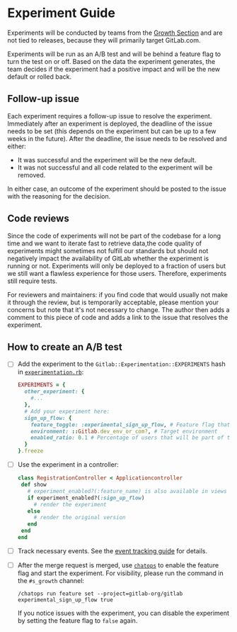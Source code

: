 # Experiment Guide

Experiments will be conducted by teams from the [Growth Section](https://about.gitlab.com/handbook/engineering/development/growth/) and are not tied to releases, because they will primarily target GitLab.com.

Experiments will be run as an A/B test and will be behind a feature flag to turn the test on or off. Based on the data the experiment generates, the team decides if the experiment had a positive impact and will be the new default or rolled back.

## Follow-up issue

Each experiment requires a follow-up issue to resolve the experiment. Immediately after an experiment is deployed, the deadline of the issue needs to be set (this depends on the experiment but can be up to a few weeks in the future).
After the deadline, the issue needs to be resolved and either:

- It was successful and the experiment will be the new default.
- It was not successful and all code related to the experiment will be removed.

In either case, an outcome of the experiment should be posted to the issue with the reasoning for the decision.

## Code reviews

Since the code of experiments will not be part of the codebase for a long time and we want to iterate fast to retrieve data,the code quality of experiments might sometimes not fulfill our standards but should not negatively impact the availability of GitLab whether the experiment is running or not.
Experiments will only be deployed to a fraction of users but we still want a flawless experience for those users. Therefore, experiments still require tests.

For reviewers and maintainers: if you find code that would usually not make it through the review, but is temporarily acceptable, please mention your concerns but note that it's not necessary to change.
The author then adds a comment to this piece of code and adds a link to the issue that resolves the experiment.

## How to create an A/B test

- [ ] Add the experiment to the `Gitlab::Experimentation::EXPERIMENTS` hash in [`experimentation.rb`](https://gitlab.com/gitlab-org/gitlab/blob/master/lib%2Fgitlab%2Fexperimentation.rb):

  ```ruby
  EXPERIMENTS = {
    other_experiment: {
      #...
    },
    # Add your experiment here:
    sign_up_flow: {
      feature_toggle: :experimental_sign_up_flow, # Feature flag that will be used
      environment: ::Gitlab.dev_env_or_com?, # Target environment
      enabled_ratio: 0.1 # Percentage of users that will be part of the experiment. 10% of the users would be part of this experiments.
    }
  }.freeze
  ```

- [ ] Use the experiment in a controller:

  ```ruby
  class RegistrationController < Applicationcontroller
   def show
     # experiment_enabled?(:feature_name) is also available in views and helpers
     if experiment_enabled?(:sign_up_flow)
       # render the experiment
     else
       # render the original version
     end
   end
  end
  ```

- [ ] Track necessary events. See the [event tracking guide](../event_tracking/index.md) for details.
- [ ] After the merge request is merged, use [`chatops`](../../ci/chatops/README.md) to enable the feature flag and start the experiment. For visibility, please run the command in the `#s_growth` channel:

  ```
  /chatops run feature set --project=gitlab-org/gitlab experimental_sign_up_flow true
  ```

  If you notice issues with the experiment, you can disable the experiment by setting the feature flag to `false` again.
